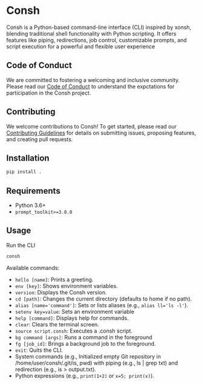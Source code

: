 # Consh
Consh is a Python-based command-line interface (CLI) inspired by xonsh, blending traditional shell functionality with Python scripting. It offers features like piping, redirections, job control, customizable prompts, and script execution for a powerful and flexible user experience

## Code of Conduct
We are committed to fostering a welcoming and inclusive community. Please read our [Code of Conduct](CODE_OF_CONDUCT.md) to understand the expctations for participation in the Consh project.

## Contributing
We welcome contributions to Consh! To get started, please read our [Contributing Guidelines](CONTRIBUTING.md) for details on submitting issues, proposing features, and creating pull requests.

## Installation
```bash
pip install .
```

## Requirements
- Python 3.6+
- `prompt_toolkit>=3.0.0`

## Usage 
Run the CLI
```bash
consh
```
Available commands:
- `hello [name]`: Prints a greeting.
- `env [key]`: Shows environment variables.
- `version`: Displays the Consh version.
- `cd [path]`: Changes the current directory (defaults to home if no path).
- `alias [name='command']`: Sets or lists aliases (e.g., `alias ll='ls -l'`).
- `setenv key=value`: Sets an environment variable
- `help [command]`: Displays help for commands.
- `clear`: Clears the terminal screen.
- `source script.consh`: Executes a .consh script. 
- `bg command [args]`: Runs a command in the foreground
- `fg [job_id]`: Brings a background job to the foreground.
- `exit`: Quits the CLI.
- System commands (e.g., Initialized empty Git repository in /home/user/consh/.git/is, pwd) with piping (e.g., ls | grep txt) and redirection (e.g., is > output.txt).
- Python expressions (e.g., `print(1+2)` or `x=5; print(x)`).